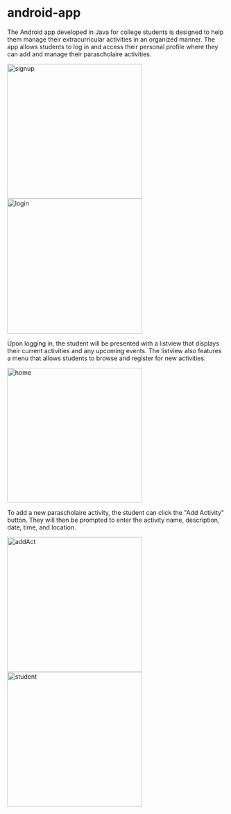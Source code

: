 # android-app
The Android app developed in Java for college students is designed to help them manage their extracurricular activities in an organized manner. The app allows students to log in and access their personal profile where they can add and manage their parascholaire activities.


<img width="311" alt="signup" src="https://user-images.githubusercontent.com/114253870/229158396-67b449af-8850-4cf5-9ac0-0d960de2a4b1.png">
<img width="311" alt="login" src="https://user-images.githubusercontent.com/114253870/229159924-a6c6bb77-a076-401c-959a-55d0e2d267ac.png">


Upon logging in, the student will be presented with a listview that displays their current activities and any upcoming events. The listview also features a menu that allows students to browse and register for new activities.



<img width="311" alt="home" src="https://user-images.githubusercontent.com/114253870/229159978-a9429451-7dab-4d64-a788-deb0d769515a.png">


To add a new parascholaire activity, the student can click the "Add Activity" button. They will then be prompted to enter the activity name, description, date, time, and location.

<img width="311" alt="addAct" src="https://user-images.githubusercontent.com/114253870/229160281-ab90e3a7-ada5-46f8-8b5c-9e477eec7111.png">

<img width="311" alt="student" src="https://user-images.githubusercontent.com/114253870/229160595-aada72d6-9cef-47cb-8441-efae25a4f82a.png">

